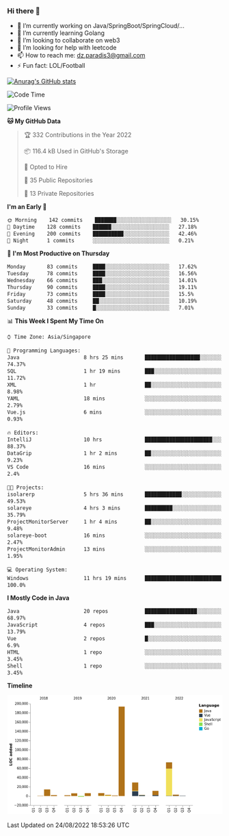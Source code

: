 ### Hi there 👋

- 🔭 I’m currently working on Java/SpringBoot/SpringCloud/...
- 🌱 I’m currently learning Golang
- 👯 I’m looking to collaborate on web3
- 🤔 I’m looking for help with leetcode
- 📫 How to reach me: dz.paradis3@gmail.com
- ⚡ Fun fact: LOL/Football

[![Anurag's GitHub stats](https://github-readme-stats.vercel.app/api?username=xiumu2017&show_icons=true&theme=radical)](https://github.com/anuraghazra/github-readme-stats)

<!--
**xiumu2017/xiumu2017** is a ✨ _special_ ✨ repository because its `README.md` (this file) appears on your GitHub profile.

Here are some ideas to get you started:

- 🔭 I’m currently working on ...
- 🌱 I’m currently learning ...
- 👯 I’m looking to collaborate on ...
- 🤔 I’m looking for help with ...
- 💬 Ask me about ...
- 📫 How to reach me: ...
- 😄 Pronouns: ...
- ⚡ Fun fact: ...
-->

<!--START_SECTION:waka-->
![Code Time](http://img.shields.io/badge/Code%20Time-756%20hrs%208%20mins-blue)

![Profile Views](http://img.shields.io/badge/Profile%20Views-0-blue)

**🐱 My GitHub Data** 

> 🏆 332 Contributions in the Year 2022
 > 
> 📦 116.4 kB Used in GitHub's Storage 
 > 
> 💼 Opted to Hire
 > 
> 📜 35 Public Repositories 
 > 
> 🔑 13 Private Repositories  
 > 
**I'm an Early 🐤** 

```text
🌞 Morning    142 commits    ███████░░░░░░░░░░░░░░░░░░   30.15% 
🌆 Daytime    128 commits    ██████░░░░░░░░░░░░░░░░░░░   27.18% 
🌃 Evening    200 commits    ██████████░░░░░░░░░░░░░░░   42.46% 
🌙 Night      1 commits      ░░░░░░░░░░░░░░░░░░░░░░░░░   0.21%

```
📅 **I'm Most Productive on Thursday** 

```text
Monday       83 commits     ████░░░░░░░░░░░░░░░░░░░░░   17.62% 
Tuesday      78 commits     ████░░░░░░░░░░░░░░░░░░░░░   16.56% 
Wednesday    66 commits     ███░░░░░░░░░░░░░░░░░░░░░░   14.01% 
Thursday     90 commits     ████░░░░░░░░░░░░░░░░░░░░░   19.11% 
Friday       73 commits     ████░░░░░░░░░░░░░░░░░░░░░   15.5% 
Saturday     48 commits     ██░░░░░░░░░░░░░░░░░░░░░░░   10.19% 
Sunday       33 commits     █░░░░░░░░░░░░░░░░░░░░░░░░   7.01%

```


📊 **This Week I Spent My Time On** 

```text
⌚︎ Time Zone: Asia/Singapore

💬 Programming Languages: 
Java                     8 hrs 25 mins       ██████████████████░░░░░░░   74.37% 
SQL                      1 hr 19 mins        ███░░░░░░░░░░░░░░░░░░░░░░   11.72% 
XML                      1 hr                ██░░░░░░░░░░░░░░░░░░░░░░░   8.98% 
YAML                     18 mins             ░░░░░░░░░░░░░░░░░░░░░░░░░   2.79% 
Vue.js                   6 mins              ░░░░░░░░░░░░░░░░░░░░░░░░░   0.93%

🔥 Editors: 
IntelliJ                 10 hrs              ██████████████████████░░░   88.37% 
DataGrip                 1 hr 2 mins         ██░░░░░░░░░░░░░░░░░░░░░░░   9.23% 
VS Code                  16 mins             ░░░░░░░░░░░░░░░░░░░░░░░░░   2.4%

🐱‍💻 Projects: 
isolarerp                5 hrs 36 mins       ████████████░░░░░░░░░░░░░   49.53% 
solareye                 4 hrs 3 mins        █████████░░░░░░░░░░░░░░░░   35.79% 
ProjectMonitorServer     1 hr 4 mins         ██░░░░░░░░░░░░░░░░░░░░░░░   9.48% 
solareye-boot            16 mins             ░░░░░░░░░░░░░░░░░░░░░░░░░   2.47% 
ProjectMonitorAdmin      13 mins             ░░░░░░░░░░░░░░░░░░░░░░░░░   1.95%

💻 Operating System: 
Windows                  11 hrs 19 mins      █████████████████████████   100.0%

```

**I Mostly Code in Java** 

```text
Java                     20 repos            █████████████████░░░░░░░░   68.97% 
JavaScript               4 repos             ███░░░░░░░░░░░░░░░░░░░░░░   13.79% 
Vue                      2 repos             █░░░░░░░░░░░░░░░░░░░░░░░░   6.9% 
HTML                     1 repo              ░░░░░░░░░░░░░░░░░░░░░░░░░   3.45% 
Shell                    1 repo              ░░░░░░░░░░░░░░░░░░░░░░░░░   3.45%

```


**Timeline**

![Chart not found](https://raw.githubusercontent.com/xiumu2017/xiumu2017/main/charts/bar_graph.png) 


 Last Updated on 24/08/2022 18:53:26 UTC
<!--END_SECTION:waka-->
